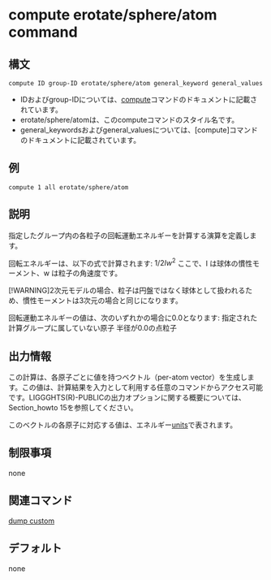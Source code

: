 # compute erotate/sphere/atom command

## 構文
```
compute ID group-ID erotate/sphere/atom general_keyword general_values
```

- IDおよびgroup-IDについては、[compute]()コマンドのドキュメントに記載されています。
- erotate/sphere/atomは、このcomputeコマンドのスタイル名です。
- general_keywordsおよびgeneral_valuesについては、[compute]コマンドのドキュメントに記載されています。

## 例
```
compute 1 all erotate/sphere/atom
```

## 説明
指定したグループ内の各粒子の回転運動エネルギーを計算する演算を定義します。

回転エネルギーは、以下の式で計算されます:
$1/2 I w^2$
ここで、I は球体の慣性モーメント、w は粒子の角速度です。

[!WARNING]2次元モデルの場合、粒子は円盤ではなく球体として扱われるため、慣性モーメントは3次元の場合と同じになります。

回転運動エネルギーの値は、次のいずれかの場合に0.0となります:
指定された計算グループに属していない原子
半径が0.0の点粒子

## 出力情報
この計算は、各原子ごとに値を持つベクトル（per-atom vector）を生成します。この値は、計算結果を入力として利用する任意のコマンドからアクセス可能です。LIGGGHTS(R)-PUBLICの出力オプションに関する概要については、Section_howto 15を参照してください。

このベクトルの各原子に対応する値は、エネルギー[units]()で表されます。

## 制限事項
none

## 関連コマンド
[dump custom]()

## デフォルト
none